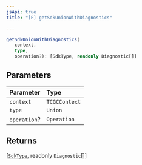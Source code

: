 ```yaml
---
jsApi: true
title: "[F] getSdkUnionWithDiagnostics"

---
```

```ts
getSdkUnionWithDiagnostics(
   context, 
   type, 
   operation?): [SdkType, readonly Diagnostic[]]
```

## Parameters

| Parameter | Type |
| :------ | :------ |
| `context` | `TCGCContext` |
| `type` | `Union` |
| `operation`? | `Operation` |

## Returns

[[`SdkType`](../type-aliases/SdkType.md), readonly `Diagnostic`[]]
